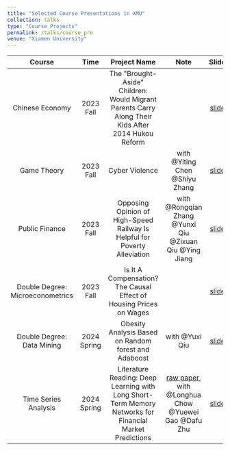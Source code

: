 ```yaml
---
title: "Selected Course Presentations in XMU"
collection: talks
type: "Course Projects"
permalink: /talks/course_pre
venue: "Xiamen University"
---
```


|         Course        |    Time     |                                            Project Name                                            |            Note                 |   Slides     | Report       |
|:---------------------:|:-----------:|:--------------------------------------------------------------------------------------------------:|:-------------------------------:|:------------:|:------------:|
|    Chinese Economy    | 2023 Fall   | The "Brought-Aside" Children: Would Migrant Parents Carry Along Their Kids After 2014 Hukou Reform |             | [slides](http://leahxqing.github.io/talks/coursefiles/ChineseEconomy_Slides.pdf) | [report](http://leahxqing.github.io/talks/coursefiles/ChineseEconomy_Report.pdf) |
|      Game Theory      | 2023 Fall   | Cyber Violence                                                                                     | with @Yiting Chen @Shiyu Zhang | [slides](http://leahxqing.github.io/talks/coursefiles/Game_Theory.pdf) |  No Report Here |
|   Public Finance      | 2023 Fall   | Opposing Opinion of High-Speed Railway Is Helpful for Poverty Alleviation                          | with @Rongqian Zhang @Yunxi Qiu @Zixuan Qiu @Ying Jiang | [slides](http://leahxqing.github.io/talks/coursefiles/PublicFinance.pdf) |  No Report Here |
| Double Degree: Microeconometrics | 2023 Fall |  Is It A Compensation? The Causal Effect of Housing Prices on Wages                       |                                 | [slides](http://leahxqing.github.io/talks/coursefiles/MicroEconoMetrics_Slides.pdf) | [Report](http://leahxqing.github.io/talks/coursefiles/MicroEconoMetrics_Report.pdf) | 
| Double Degree: Data Mining | 2024 Spring | Obesity Analysis Based on Random forest and Adaboost                                          | with @Yuxi Qiu                  | [slides](http://leahxqing.github.io/talks/coursefiles/DataMining.pdf) |  No Report Here |
|  Time Series Analysis | 2024 Spring |  Literature Reading: Deep Learning with Long Short-Term Memory Networks for Financial Market Predictions  | [raw paper](https://www.sciencedirect.com/science/article/pii/S0377221717310652?via%3Dihub), with @Longhua Chow @Yuewei Gao @Dafu Zhu | [slides](http://leahxqing.github.io/talks/coursefiles/ChineseEconomy_Slides.pdf) | No Report Here |  
